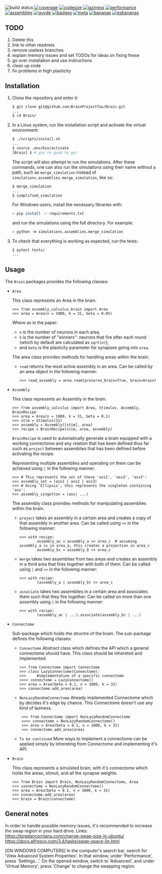 ![build status](https://travis-ci.org/BrainProjectTau/Brain.svg?branch=master)
[![coverage](https://img.shields.io/badge/coverage-404-lightgrey)](https://img.shields.io/badge/coverage-404-lightgrey)
[![codesize](https://img.shields.io/github/languages/code-size/Assemblies-Performance/assemblies)](https://img.shields.io/github/languages/code-size/Assemblies-Performance/assemblies)
[![laziness](https://img.shields.io/badge/laziness-0-brightgreen)](https://img.shields.io/badge/laziness-0-brightgreen)
[![performance](https://img.shields.io/badge/%D7%A9%D7%A0%D7%9E%D7%A8%D7%95%D7%A4%D7%A8%D7%A2%D7%A4-100%25-ff69b4)](https://img.shields.io/badge/%D7%A9%D7%A0%D7%9E%D7%A8%D7%95%D7%A4%D7%A8%D7%A2%D7%A4-100%25-ff69b4)
[![assemblies](https://img.shields.io/badge/assemblies-0-red)](https://img.shields.io/badge/assemblies-0-red)
[![guyde](https://img.shields.io/badge/guyde-100%25-9cf)](https://github.com/guyde2011)
[![badges](https://img.shields.io/badge/badges-118%25-ffcc99)](https://img.shields.io/badge/badges-118%25-ffcc99)
[![meta](https://img.shields.io/badge/meta-1000000000000000000000%25-80dfff)](https://img.shields.io/badge/meta-1000000000000000000000%25-80dfff)
[![bananas](https://img.shields.io/badge/bananas-0-ffdb4d)](https://www.youtube.com/watch?v=aKn0HddzuWM)
[![exbananas](https://img.shields.io/badge/exbananas-1-yellow)](https://www.youtube.com/watch?v=vnciwwsvNcc)


## TODO
1. Delete this
2. link to other readmes
3. remove useless branches
4. explain memory issues and set TODOs for ideas on fixing these
5. go over installation and use instructions
6. clean up code
7. fix problems in high plasticity

## Installation

1. Clone the repository and enter it:

    ```sh
    $ git clone git@github.com:BrainProjectTau/Brain.git
    ...
    $ cd Brain/
    ```

2. In a Linux system, run the installation script and activate the virtual environment:
    ```sh
    $ ./scripts/install.sh
    ...
    $ source .env/bin/activate
    [Brain] $ # you're good to go!
    ```
   The script will also attempt to run the simulations.
   After these commands, one can also run the simulations using their name without a path, such as `merge_simulation`
   instead of `simulations.assemblies.merge_simulation`, like so:
   ```sh
   $ merge_simulation
   ...
   $ simplified_simulation
   ```

   For Windows users, install the necessary libraries with:
   ```sh
   > pip install -r requirements.txt
   ```
   and run the simulations using the full directory. For example:
   ```sh
   > python -m simulations.assemblies.merge_simulation
   ```

3. To check that everything is working as expected, run the tests:

    ```sh
    $ pytest tests/
    ...
    ```

## Usage

The `Brain` packages provides the following classes:
    
- `Area`

    This class represents an Area in the brain.

    ```pycon
    >>> from assembly_calculus.brain import Area
    >>> area = Area(n = 1000, k = 31, beta = 0.05)
    ```

    Where as in the paper:
    * `n` is the number of neurons in each area, 
    * `k` is the number of "winners": neurons that fire after each round (which by default are calculated as `sqrt(n)`), 
    * and `beta` is the plasticity parameter for synapses going _into_ `area`. 

    The area class provides methods for handling areas within the brain.
    - `read`
        returns the most active assembly in an area. Can be called by an area object in the following manner:
        ```pycon
        >>> read_assembly = area.read(preserve_brain=True, brain=brain)
        ```
        
- `Assembly`
    
    This class represents an Assembly in the brain.
    
    ```pycon
    >>> from assembly_calculus import Area, Stimulus, Assembly, BrainRecipe
    >>> area = Area(n = 1000, k = 31, beta = 0.1)
    >>> stim = Stimulus(31)
    >>> assembly = Assembly([stim], area)
    >>> recipe = BrainRecipe(stim, area, assembly)
    ```
    
    `BrainRecipe` is used to automatically generate a brain equipped with a working connectome and any relation that has been defined thus far such as `project` between assemblies that has been defined before activating the recipe. 
    
    Representing multiple assemblies and operating on them can be achieved using `|` in the following manner:
    
    ```pycon
    >>> # This represents the set of these 'ass1', 'ass2', 'ass3':
    >>> assembly_set = (ass1 | ass2 | ass3)         
    >>> # Using `Ellipsis`, this represents the singleton containing 'ass':
    >>> assembly_singelton = (ass| ...)             
    ```
    The assembly class provides methods for manipulating assemblies within the brain.
    
    - `project`
        takes an assembly in a certain area and creates a copy of that assembly
        in another area. Can be called using `>>` in the following manner:
    
        ```pycon
        >>> with recipe:
                assembly_ac = assembly_a >> area_c  # assuming assembly_a is in area_a, this creates a projection in area_c
                assembly_bc = assembly_b >> area_c
        ```
       
    - `merge`
        takes two assemblies from two areas and creates an assembly in a third area
        that fires together with both of them. Can be called using `|` and `>>` in the following manner:
        
        ```pycon
        >>> with recipe:
                (assembly_a | assembly_b) >> area_c
        ```
        
    - `associate`
        takes two assemblies in a certain area and associates them such that
        they fire together. Can be called on more than one assembly using `|` in the following manner:
        
        ```pycon
        >>> with recipe:
                (assembly_ac | ...).associate(assembly_bc | ...)
        ```
        
    
- `Connectome`
    
    Sub-package which holds the structre of the brain.
    The sub-package defines the following classes:
    
    - `Connectome`
        Abstract class which defines the API which a general connectome should have.
        This class should be inhereted and implemented.
        
        ```pycon
        >>> from Connectome import Connectome
        >>> class LazyConnectome(Connectome):
        >>>     #implementation of a specific connectome
        >>>> connectome = LazyConnectome()
        >>> area = Area(beta = 0.1, n = 1000, k = 31)
        >>> connectome.add_area(area)
        ```
    - `NonLazyRandomConnectome` 
        Already implemented Connectome which by decides it's edge by chance.
        This Connectome doesn't use any kind of laziness.
       
       ```pycon
        >>> from Connectome import NonLazyRandomConnectome
        >>>> connectome = NonLazyRandomConnectome()
        >>> area = Area(beta = 0.1, n = 1000, k = 31)
        >>> connectome.add_area(area)
        ```
    - `To be continued`
        More ways to implement a connectome can be applied simply by inhereting from Connectome and implementing it's API.
    
- `Brain`

    This class represents a simulated brain, with it's connectome which holds the areas, stimuli, and all the synapse weights.

    ```pycon
    >>> from Brain import Brain, NonLazyRandomConnectome, Area
    >>> connectome = NonLazyRandomConnectome()
    >>> area = Area(beta = 0.1, n = 1000, k = 31)
    >>> connectome.add_area(area)
    >>> brain = Brain(connectome)
    ```

## General notes

In order to handle possible memory issues, it's recommended to increase the swap region in your hard drive.
Links:
https://bogdancornianu.com/change-swap-size-in-ubuntu/
https://docs.alfresco.com/3.4/tasks/swap-space-lin.html

[ON WINDOWS COMPUTERS] In the computer's search bar, search for 'View Advanced System Properties'.
In that window, under 'Performance', press 'Settings...'. On the opened window, switch to 'Advanced', and under 'Virtual Memory',
press 'Change' to change the swapping region.
